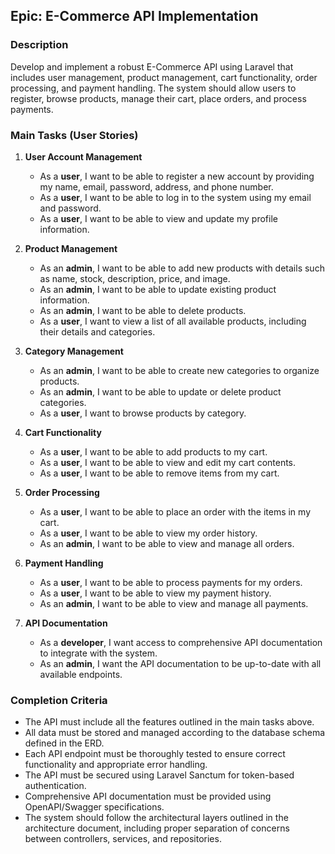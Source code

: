 ## Epic: E-Commerce API Implementation

### Description

Develop and implement a robust E-Commerce API using Laravel that includes user management, product management, cart functionality, order processing, and payment handling. The system should allow users to register, browse products, manage their cart, place orders, and process payments.

### Main Tasks (User Stories)

1. **User Account Management**

   - As a **user**, I want to be able to register a new account by providing my name, email, password, address, and phone number.
   - As a **user**, I want to be able to log in to the system using my email and password.
   - As a **user**, I want to be able to view and update my profile information.

2. **Product Management**

   - As an **admin**, I want to be able to add new products with details such as name, stock, description, price, and image.
   - As an **admin**, I want to be able to update existing product information.
   - As an **admin**, I want to be able to delete products.
   - As a **user**, I want to view a list of all available products, including their details and categories.

3. **Category Management**

   - As an **admin**, I want to be able to create new categories to organize products.
   - As an **admin**, I want to be able to update or delete product categories.
   - As a **user**, I want to browse products by category.

4. **Cart Functionality**

   - As a **user**, I want to be able to add products to my cart.
   - As a **user**, I want to be able to view and edit my cart contents.
   - As a **user**, I want to be able to remove items from my cart.

5. **Order Processing**

   - As a **user**, I want to be able to place an order with the items in my cart.
   - As a **user**, I want to be able to view my order history.
   - As an **admin**, I want to be able to view and manage all orders.

6. **Payment Handling**

   - As a **user**, I want to be able to process payments for my orders.
   - As a **user**, I want to be able to view my payment history.
   - As an **admin**, I want to be able to view and manage all payments.

7. **API Documentation**
   - As a **developer**, I want access to comprehensive API documentation to integrate with the system.
   - As an **admin**, I want the API documentation to be up-to-date with all available endpoints.

### Completion Criteria

- The API must include all the features outlined in the main tasks above.
- All data must be stored and managed according to the database schema defined in the ERD.
- Each API endpoint must be thoroughly tested to ensure correct functionality and appropriate error handling.
- The API must be secured using Laravel Sanctum for token-based authentication.
- Comprehensive API documentation must be provided using OpenAPI/Swagger specifications.
- The system should follow the architectural layers outlined in the architecture document, including proper separation of concerns between controllers, services, and repositories.

